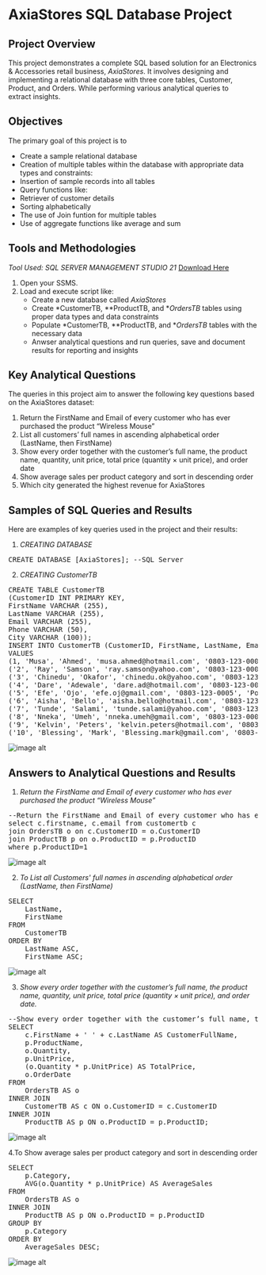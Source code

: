 # AxiaStores SQL Database Project

## Project Overview
This project demonstrates a complete SQL based solution for an Electronics & Accessories retail business, *AxiaStores*. It involves designing and implementing a relational database with three core tables, Customer, Product, and Orders. While performing various analytical queries to extract insights.

## Objectives
The primary goal of this project is to
- Create a sample relational database
- Creation of multiple tables within the database with appropriate data types and constraints:
- Insertion of sample records into all tables
- Query functions like:
- Retriever of customer details
- Sorting alphabetically
- The use of Join funtion for multiple tables
- Use of aggregate functions like average and sum

## Tools and Methodologies 
*Tool Used:* *SQL SERVER MANAGEMENT STUDIO 21* [Download Here](https://www.microsoft.com/en-us/sql-server/sql-server-downloads)

1. Open your SSMS.
2. Load and execute script like:
   - Create a new database called *AxiaStores*
   - Create *CustomerTB, **ProductTB, and **OrdersTB* tables using proper data types and data constraints
   - Populate *CustomerTB, **ProductTB, and **OrdersTB* tables with the necessary data
   - Anwser analytical questions and run queries, save and document results for reporting and insights


## Key Analytical Questions
The queries in this project aim to answer the following key questions based on the AxiaStores dataset:
1. Return the FirstName and Email of every customer who has ever purchased the product “Wireless Mouse”
2. List all customers’ full names in ascending alphabetical order (LastName, then FirstName)
3. Show every order together with the customer’s full name, the product name, quantity, unit price, total price (quantity × unit price), and order date
4. Show average sales per product category and sort in descending order
5. Which city generated the highest revenue for AxiaStores

## Samples of SQL Queries and Results
Here are examples of key queries used in the project and their results:

1. *CREATING DATABASE*
<pre>
CREATE DATABASE [AxiaStores]; --SQL Server
</pre>

2. *CREATING CustomerTB*
<pre>
CREATE TABLE CustomerTB
(CustomerID INT PRIMARY KEY,
FirstName VARCHAR (255),
LastName VARCHAR (255),
Email VARCHAR (255),
Phone VARCHAR (50),
City VARCHAR (100));
INSERT INTO CustomerTB (CustomerID, FirstName, LastName, Email, Phone, City)
VALUES
(1, 'Musa', 'Ahmed', 'musa.ahmed@hotmail.com', '0803‑123‑0001', 'Lagos'),
('2', 'Ray', 'Samson', 'ray.samson@yahoo.com', '0803‑123‑0002', 'Ibadan'),
('3', 'Chinedu', 'Okafor', 'chinedu.ok@yahoo.com', '0803‑123‑0003', 'Enugu'),
('4', 'Dare', 'Adewale', 'dare.ad@hotmail.com', '0803‑123‑0004', 'Abuja'),
('5', 'Efe', 'Ojo', 'efe.oj@gmail.com', '0803‑123‑0005', 'Port Harcourt'),
('6', 'Aisha', 'Bello', 'aisha.bello@hotmail.com', '0803‑123‑0006', 'Kano'),
('7', 'Tunde', 'Salami', 'tunde.salami@yahoo.com', '0803-123-0007', 'Ilorin'),
('8', 'Nneka', 'Umeh', 'nneka.umeh@gmail.com', '0803‑123‑0008', 'Owerri'),
('9', 'Kelvin', 'Peters', 'kelvin.peters@hotmail.com', '0803‑123‑0009', 'Asaba'),
('10', 'Blessing', 'Mark', 'Blessing.mark@gmail.com', '0803‑123‑0010', 'Uyo');
</pre>

![image alt](https://github.com/Henryugo87/SQL-Project/blob/17ca51a5d18c035b716491d142417e60605413d1/Screenshot%202025-07-31%20141951.png)

## Answers to Analytical Questions and Results

1. *Return the FirstName and Email of every customer who has ever purchased the product “Wireless Mouse”*
<pre>
--Return the FirstName and Email of every customer who has ever purchased the product “Wireless Mouse”
select c.firstname, c.email from customertb c
join OrdersTB o on c.CustomerID = o.CustomerID
join ProductTB p on o.ProductID = p.ProductID
where p.ProductID=1
</pre>

![image alt](https://github.com/Henryugo87/SQL-Project/blob/89ae21a0f065595cd4e440a85b6d56e5d6e3197d/Screenshot%202025-07-31%20143533.png)

2. *To List all Customers' full names in ascending alphabetical order (LastName, then FirstName)*
<pre>
SELECT 
    LastName, 
    FirstName
FROM 
    CustomerTB
ORDER BY 
    LastName ASC, 
    FirstName ASC;
</pre>
![image alt](https://github.com/Henryugo87/SQL-Project/blob/78164e5eeb63836786f8bffbdfafdee76c9a1f84/Screenshot%202025-07-31%20143631.png)


3. *Show every order together with the customer’s full name, the product name, quantity, unit price, total price (quantity × unit price), and order date.*
<pre>
--Show every order together with the customer’s full name, the product name, quantity, unit price, total price (quantity × unit price), and order date.
SELECT 
    c.FirstName + ' ' + c.LastName AS CustomerFullName,
    p.ProductName,
    o.Quantity,
    p.UnitPrice,
    (o.Quantity * p.UnitPrice) AS TotalPrice,
    o.OrderDate
FROM 
    OrdersTB AS o
INNER JOIN 
    CustomerTB AS c ON o.CustomerID = c.CustomerID
INNER JOIN 
    ProductTB AS p ON o.ProductID = p.ProductID;
</pre>

![image alt](https://github.com/Henryugo87/SQL-Project/blob/d9133818f5d567ec118d3d79d13e3884f2159d04/Screenshot%202025-07-31%20143705.png)


4.To Show average sales per product category and sort in descending order
<pre>
SELECT 
    p.Category,
    AVG(o.Quantity * p.UnitPrice) AS AverageSales
FROM 
    OrdersTB AS o
INNER JOIN 
    ProductTB AS p ON o.ProductID = p.ProductID
GROUP BY 
    p.Category
ORDER BY 
    AverageSales DESC;
</pre>

![image alt](https://github.com/Henryugo87/SQL-Project/blob/13064aaa68df6f5723db31aef808ebf857a8c9d7/Screenshot%202025-07-31%20143737.png)
